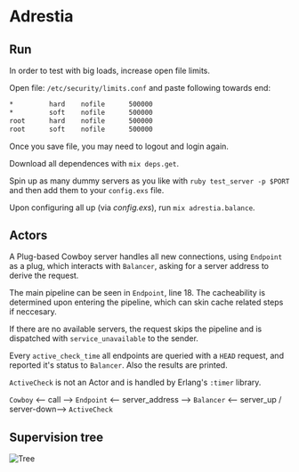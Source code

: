 # Adrestia

## Run
In order to test with big loads, increase open file limits.

Open file: `/etc/security/limits.conf` and paste following towards end:
~~~bash
*         hard    nofile      500000
*         soft    nofile      500000
root      hard    nofile      500000
root      soft    nofile      500000
~~~

Once you save file, you may need to logout and login again.

Download all dependences with `mix deps.get`.

Spin up as many dummy servers as you like with `ruby test_server -p $PORT` and then add them to your `config.exs` file.

Upon configuring all up (via _config.exs_), run `mix adrestia.balance`.

## Actors

A Plug-based Cowboy server handles all new connections, using `Endpoint` as a plug, which interacts with `Balancer`, asking for a server address to derive the request. 

The main pipeline can be seen in `Endpoint`, line 18. The cacheability is determined upon entering the pipeline, which can skin cache related steps if neccesary. 

If there are no available servers, the request skips the pipeline and is dispatched with `service_unavailable` to the sender.

Every `active_check_time` all endpoints are queried with a `HEAD` request, and reported it's status to `Balancer`. Also the results are printed.


`ActiveCheck` is not an Actor and is handled by Erlang's `:timer` library.


`Cowboy` <-- call --> `Endpoint` <-- server_address --> `Balancer` <-- server_up / server-down--> `ActiveCheck`

## Supervision tree

![Tree](https://user-images.githubusercontent.com/7073356/27807502-aa6ff940-6017-11e7-8b89-b23911b5a172.png)
